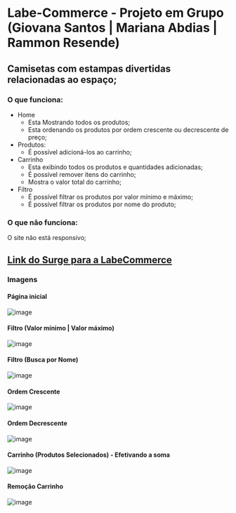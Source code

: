 # Labe-Commerce - Projeto em Grupo (Giovana Santos | Mariana Abdias | Rammon Resende)
## Camisetas com estampas divertidas relacionadas ao espaço;

### O que funciona:
- Home
    - Esta Mostrando todos os produtos;
    - Esta ordenando os produtos por ordem crescente ou decrescente de preço;
- Produtos:
     - É possível adicioná-los ao carrinho;
- Carrinho
    - Esta exibindo todos os produtos e quantidades adicionadas;
    - É possível remover itens do carrinho;
    - Mostra o valor total do carrinho;
- Filtro
    - É possível filtrar os produtos por valor mínimo e máximo;
    - É possível filtrar os produtos por nome do produto;
    
### O que não funciona:
O site não está responsivo;

## [Link do Surge para a LabeCommerce](https://impossible-cloth.surge.sh/)

### Imagens
#### Página inicial
![image](https://user-images.githubusercontent.com/98291335/168392166-012132c4-cdf9-49ea-aacc-e6da6cc0d7fd.png)

#### Filtro (Valor mínimo | Valor máximo)
![image](https://user-images.githubusercontent.com/98291335/168392270-69ee0e68-5b47-47f1-9df6-9b6826a7fb74.png)

#### Filtro (Busca por Nome)
![image](https://user-images.githubusercontent.com/98291335/168392373-cf61d224-e406-4d2d-bf86-68b583edd3f0.png)

#### Ordem Crescente
![image](https://user-images.githubusercontent.com/98291335/168392437-2051afc7-0080-4508-8485-958120ce464e.png)

#### Ordem Decrescente
![image](https://user-images.githubusercontent.com/98291335/168392488-82cb475f-7972-4e73-83a0-e76fe03d8648.png)

#### Carrinho (Produtos Selecionados) - Efetivando a soma
![image](https://user-images.githubusercontent.com/98291335/168392588-ee99dc5e-61c5-4117-8074-fe4aa11e0fdc.png)

#### Remoção Carrinho
![image](https://user-images.githubusercontent.com/98291335/168392629-8c62807a-01f3-4b42-8450-4e7aec3518da.png)

